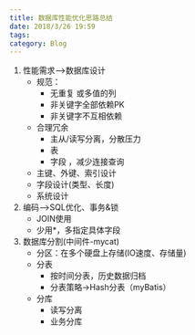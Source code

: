 ```yaml
---
title: 数据库性能优化思路总结
date: 2018/3/26 19:59
tags: 
category: Blog
---
```


1. 性能需求——>数据库设计
    - 规范：
      - 无重复 或多值的列
      - 非关键字全部依赖PK
      - 非关键字不互相依赖
    - 合理冗余
      - 主从/读写分离，分散压力
      - 表 
      - 字段 ，减少连接查询
    - 主键、外键、索引设计
    - 字段设计(类型、长度)
    - 系统设计
2. 编码——>SQL优化、事务&锁
    - JOIN使用
    - 少用*，多指定具体字段
3. 数据库分割(中间件-mycat)
    - 分区：在多个硬盘上存储(IO速度、存储量)
    - 分表
      - 按时间分表，历史数据归档
      - 分表策略->Hash分表（myBatis）
    - 分库
      - 读写分离
      - 业务分库
      
